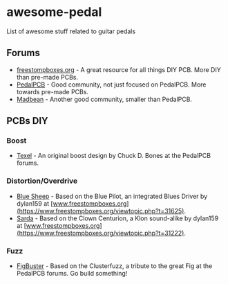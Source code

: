 # awesome-pedal
List of awesome stuff related to guitar pedals

## Forums

* [freestompboxes.org](https://www.freestompboxes.org/) - A great resource for all things DIY PCB. More DIY than pre-made PCBs.
* [PedalPCB](https://forum.pedalpcb.com/) - Good community, not just focused on PedalPCB. More towards pre-made PCBs.
* [Madbean](https://www.madbeanpedals.com/forum/index.php) - Another good community, smaller than PedalPCB.

## PCBs DIY
### Boost
* [Texel](https://github.com/szukalski/pedal-texel) - An original boost design by Chuck D. Bones at the PedalPCB forums.
### Distortion/Overdrive
* [Blue Sheep](https://github.com/szukalski/pedal-bluesheep) - Based on the Blue Pilot, an integrated Blues Driver by dylan159 at [www.freestompboxes.org](https://www.freestompboxes.org/viewtopic.php?t=31625).
* [Sarda](https://github.com/szukalski/pedal-sarda/tree/main) - Based on the Clown Centurion, a Klon sound-alike by dylan159 at [www.freestompboxes.org](https://www.freestompboxes.org/viewtopic.php?t=31222).
### Fuzz
* [FigBuster](https://github.com/szukalski/pedal-figbuster) - Based on the Clusterfuzz, a tribute to the great Fig at the PedalPCB forums. Go build something!
